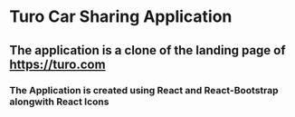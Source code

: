 # Turo Car Sharing Application 

## The application is a clone of the landing page of https://turo.com 

### The Application is created using React and React-Bootstrap alongwith React Icons

